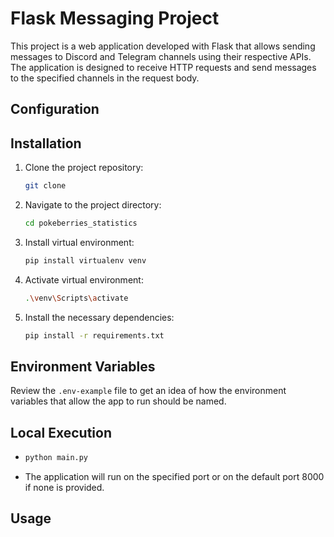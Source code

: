 # Flask Messaging Project

This project is a web application developed with Flask that allows sending messages to Discord and Telegram channels using their respective APIs. The application is designed to receive HTTP requests and send messages to the specified channels in the request body.

## Configuration


## Installation

1. Clone the project repository:

   ```bash
   git clone 

2. Navigate to the project directory:

    ```bash
    cd pokeberries_statistics

3. Install virtual environment:

    ```bash
    pip install virtualenv venv

4. Activate virtual environment:

    ```bash
    .\venv\Scripts\activate

5. Install the necessary dependencies:

    ```bash 
    pip install -r requirements.txt

## Environment Variables

Review the `.env-example` file to get an idea of how the environment variables that allow the app to run should be named.

## Local Execution

- ```bash
  python main.py
- The application will run on the specified port or on the default port 8000 if none is provided.


## Usage


